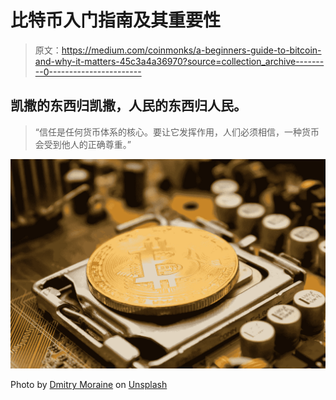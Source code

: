 # 比特币入门指南及其重要性

> 原文：<https://medium.com/coinmonks/a-beginners-guide-to-bitcoin-and-why-it-matters-45c3a4a36970?source=collection_archive---------0----------------------->

## 凯撒的东西归凯撒，人民的东西归人民。

> “信任是任何货币体系的核心。要让它发挥作用，人们必须相信，一种货币会受到他人的正确尊重。”

![](img/dd8276b25c1360bc3c3800ffaa8a30e6.png)

Photo by [Dmitry Moraine](https://unsplash.com/@wildbook?utm_source=unsplash&utm_medium=referral&utm_content=creditCopyText) on [Unsplash](https://unsplash.com/search/photos/bitcoin?utm_source=unsplash&utm_medium=referral&utm_content=creditCopyText)